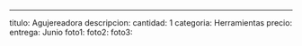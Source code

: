 ---
titulo: Agujereadora
descripcion: 
cantidad: 1
categoria: Herramientas
precio: 
entrega: Junio
foto1: 
foto2: 
foto3: 

